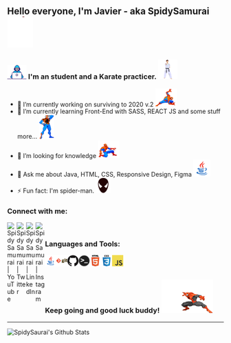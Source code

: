 ## Hello everyone, I'm Javier - aka SpidySamurai <img src="https://github.com/SpidySamurai/SpidySamurai/blob/master/Assets/saludo-spidy.gif" width="60px">

### <img src="https://github.com/SpidySamurai/SpidySamurai/blob/master/Assets/Developer.gif" width="45px"> I'm an student and a Karate practicer. <img src="https://github.com/SpidySamurai/SpidySamurai/blob/master/Assets/karate-p.gif" width="45px">

- 🔭 I’m currently working on surviving to 2020 v.2 <img src="https://github.com/SpidySamurai/SpidySamurai/blob/master/Assets/work-spidy.gif" width="50px">
- 🌱 I’m currently learning Front-End with SASS, REACT JS and some stuff more... <img src="https://github.com/SpidySamurai/SpidySamurai/blob/master/Assets/learn-spidy.gif" width="35px">
- 🤔 I’m looking for knowledge <img src="https://github.com/SpidySamurai/SpidySamurai/blob/master/Assets/help-spidy.gif" width="50px">
- 💬 Ask me about Java, HTML, CSS, Responsive Design, Figma <img src="https://github.com/SpidySamurai/SpidySamurai/blob/master/Assets/java-icon.png" width="40px">
- ⚡ Fun fact: I'm spider-man. <img src="https://github.com/SpidySamurai/SpidySamurai/blob/master/Assets/spidy.png" width="35px">

### Connect with me:

[<img align="left" alt="SpidySamurai | YouTube" width="22px" src="https://cdn.jsdelivr.net/npm/simple-icons@v3/icons/youtube.svg" />][youtube]
[<img align="left" alt="SpidySamurai | Twitter" width="22px" src="https://cdn.jsdelivr.net/npm/simple-icons@v3/icons/twitter.svg" />][twitter]
[<img align="left" alt="SpidySamurai | LinkedIn" width="22px" src="https://cdn.jsdelivr.net/npm/simple-icons@v3/icons/linkedin.svg" />][linkedin]
[<img align="left" alt="SpidySamurai | Instagram" width="22px" src="https://cdn.jsdelivr.net/npm/simple-icons@v3/icons/instagram.svg" />][instagram]

<br />

### Languages and Tools:

<!--<img align="left" alt="Visual Studio Code" width="26px" src="https://raw.githubusercontent.com/github/explore/80688e429a7d4ef2fca1e82350fe8e3517d3494d/topics/visual-studio-code/visual-studio-code.png" />
<img align="left" alt="Visual Studio Code" width="26px" src="https://raw.githubusercontent.com/github/explore/80688e429a7d4ef2fca1e82350fe8e3517d3494d/topics/c/c.png" /> -->
<img align="left" alt="Java" width="26px" src="https://github.com/SpidySamurai/SpidySamurai/blob/master/Assets/java-icon.png" />
<img align="left" alt="Git" width="26px" src="https://raw.githubusercontent.com/github/explore/80688e429a7d4ef2fca1e82350fe8e3517d3494d/topics/git/git.png" />
<img align="left" alt="GitHub" width="26px" src="https://raw.githubusercontent.com/github/explore/78df643247d429f6cc873026c0622819ad797942/topics/github/github.png" />
<img align="left" alt="Terminal" width="26px" src="https://raw.githubusercontent.com/github/explore/80688e429a7d4ef2fca1e82350fe8e3517d3494d/topics/terminal/terminal.png" />
<img align="left" alt="HTML5" width="26px" src="https://raw.githubusercontent.com/github/explore/80688e429a7d4ef2fca1e82350fe8e3517d3494d/topics/html/html.png" />
<img align="left" alt="CSS3" width="26px" src="https://raw.githubusercontent.com/github/explore/80688e429a7d4ef2fca1e82350fe8e3517d3494d/topics/css/css.png" />
<img align="left" alt="JavaScript" width="26px" src="https://raw.githubusercontent.com/github/explore/80688e429a7d4ef2fca1e82350fe8e3517d3494d/topics/javascript/javascript.png" />

<br />
<br />

### Keep going and good luck buddy! <img src="https://github.com/SpidySamurai/SpidySamurai/blob/master/Assets/good-spidy.gif" width="120px">

---

<img align="left" alt="SpidySaurai's Github Stats" src="https://github-readme-stats.vercel.app/api?username=SpidySamurai&show_icons=true&hide_border=true" />

[Home Automation System]: https://github.com/SpidySamurai/Home_Automation_System
<!--
[website]: 
-->
[twitter]: https://twitter.com/SpidySamurai
[youtube]: https://www.youtube.com/channel/UC6UZf4uBq4PlQYFObEwdMqA
[instagram]: https://www.instagram.com/javi_spidy/
[linkedin]: https://www.linkedin.com/in/javier-fernando-chi-ortiz-7252221b2/
